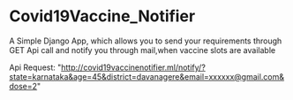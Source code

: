 # Covid19Vaccine_Notifier
A Simple Django App, which allows you to send your requirements through GET Api call and notify you through mail,when  vaccine slots are available

Api Request: "http://covid19vaccinenotifier.ml/notify/?state=karnataka&age=45&district=davanagere&email=xxxxxx@gmail.com&dose=2"
